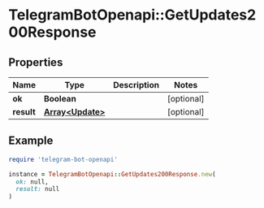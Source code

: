 # TelegramBotOpenapi::GetUpdates200Response

## Properties

| Name | Type | Description | Notes |
| ---- | ---- | ----------- | ----- |
| **ok** | **Boolean** |  | [optional] |
| **result** | [**Array&lt;Update&gt;**](Update.md) |  | [optional] |

## Example

```ruby
require 'telegram-bot-openapi'

instance = TelegramBotOpenapi::GetUpdates200Response.new(
  ok: null,
  result: null
)
```

